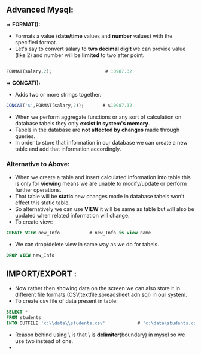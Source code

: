 
## Advanced Mysql:

➠ **FORMAT():**

-  Formats a value (**date/time** values and **number** values) with the specified format.  
-  Let's say to convert salary to **two decimal digit** we can provide value (like 2) and number will be **limited** to two after point.  
```SQL

FORMAT(salary,2);                    # 10987.32
```
➠ **CONCAT():**

- Adds two or more strings together.  
``` SQL
CONCAT('$',FORMAT(salary,2));       # $10987.32
```

- When we perform aggregate functions or any sort of calculation on database tabels they only **exsist in system's memory**.  
- Tabels in the database are **not affected by changes** made through queries.   
- In order to store that information in our database we can create a new table and add that information accordingly.  

### Alternative to Above:

- When we create a table and insert calculated information into table this is only for **viewing** means we are unable to modify/update or perform further operations.  
- That table will be **static** new changes made in database tabels won't effect this static table.
- So alternatively we can use **VIEW** it will be same as table but will also be updated when related information will change.   
- To create view:
``` SQL
CREATE VIEW new_Info           # new_Info is view name 
```
- We can drop/delete view in same way as we do for tabels.  
```SQL
DROP VIEW new_Info
```

## IMPORT/EXPORT :

- Now rather then showing data on the screen we can also store it in different file formats (CSV,textfile,spreadsheet adn sql) in our system.   
- To create csv file of data present in table:
``` SQL
SELECT * 
FROM students
INTO OUTFILE 'c:\\data\\students.csv'            # 'c:\data\students.csv' is path where we want our data to be stored.
```
- Reason behind using \\ is that  \ is **delimiter**(boundary) in mysql so we use two instead of one.  
- 
